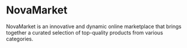 # NovaMarket
NovaMarket is an innovative and dynamic online marketplace that brings together a curated selection of top-quality products from various categories.
